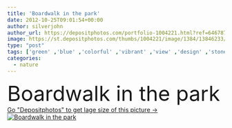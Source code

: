 ```yaml
---
title: 'Boardwalk in the park'
date: 2012-10-25T09:01:54+00:00
author: silverjohn
author_url: https://depositphotos.com/portfolio-1004221.html?ref=64678756
image: https://st.depositphotos.com/thumbs/1004221/image/1384/13846233/api_thumb_450.jpg?forcejpeg=true
type: "post"
tags: ['green' ,'blue' ,'colorful' ,'vibrant' ,'view' ,'design' ,'stone' ,'sky' ,'beautiful' ,'bright' ,'reflection' ,'travel' ,'summer' ,'grass' ,'sunlight' ,'park' ,'nature' ,'outdoor' ,'environment' ,'leaf' ,'water' ,'sunny' ,'natural' ,'tree' ,'cloud' ,'mountain' ,'road' ,'pond' ,'river' ,'landscape' ,'idyllic' ,'easter' ,'elements' ,'ecology' ,'fingers' ,'forest' ,'mirror' ,'way' ,'horizon' ,'mountains' ,'scenery' ,'wood' ,'rock' ,'tourism' ,'ecological' ,'in' ,'reflect' ,'landscapes' ,'lake' ,'agua' ]
categories: 
  - nature
---
```

<div aling="center">
            <font size="60"> Boardwalk in the park</font>   
</div>
<div>
    <a href='https://st.depositphotos.com/thumbs/1004221/image/1384/13846233/api_thumb_450.jpg?forcejpeg=true?ref=64678756' target=_blank > Go "Depositphotos" to get lage size of this picture ->
        <img href='https://st.depositphotos.com/thumbs/1004221/image/1384/13846233/api_thumb_450.jpg?forcejpeg=true?ref=64678756' src='https://st.depositphotos.com/1004221/1384/i/950/depositphotos_13846233-stock-photo-boardwalk-in-the-park.jpg?forcejpeg=true' alt='Boardwalk in the park' >
    </a>
</div>
